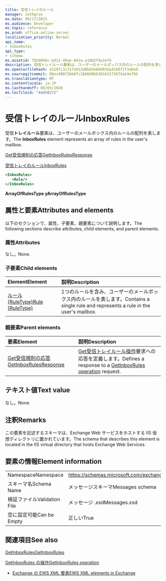 ```yaml
---
title: 受信トレイのルール
manager: sethgros
ms.date: 09/17/2015
ms.audience: Developer
ms.topic: reference
ms.prod: office-online-server
localization_priority: Normal
api_name:
- InboxRules
api_type:
- schema
ms.assetid: 7bb9896c-bd12-49ae-842a-a10b5f9a2ef6
description: 受信トレイルール要素は、ユーザーのメールボックス内のルールの配列を表します。
ms.openlocfilehash: a3107c3c317a912d0bd3e60d03da4168f2f3a0a9
ms.sourcegitcommit: 88ec988f2bb67c1866d06b361615f3674a24e795
ms.translationtype: MT
ms.contentlocale: ja-JP
ms.lasthandoff: 06/03/2020
ms.locfileid: "44458272"
---
```

# <a name="inboxrules"></a><span data-ttu-id="30caa-103">受信トレイのルール</span><span class="sxs-lookup"><span data-stu-id="30caa-103">InboxRules</span></span>

<span data-ttu-id="30caa-104">受信**トレイルール**要素は、ユーザーのメールボックス内のルールの配列を表します。</span><span class="sxs-lookup"><span data-stu-id="30caa-104">The **InboxRules** element represents an array of rules in the user's mailbox.</span></span> 
  
[<span data-ttu-id="30caa-105">Get受信規則の応答</span><span class="sxs-lookup"><span data-stu-id="30caa-105">GetInboxRulesResponse</span></span>](getinboxrulesresponse.md)
  
[<span data-ttu-id="30caa-106">受信トレイのルール</span><span class="sxs-lookup"><span data-stu-id="30caa-106">InboxRules</span></span>](inboxrules.md)
  
```XML
<InboxRules>
   <Rule/>
</InboxRules>
```

 <span data-ttu-id="30caa-107">**ArrayOfRulesType y**</span><span class="sxs-lookup"><span data-stu-id="30caa-107">**ArrayOfRulesType**</span></span>
## <a name="attributes-and-elements"></a><span data-ttu-id="30caa-108">属性と要素</span><span class="sxs-lookup"><span data-stu-id="30caa-108">Attributes and elements</span></span>

<span data-ttu-id="30caa-109">以下のセクションで、属性、子要素、親要素について説明します。</span><span class="sxs-lookup"><span data-stu-id="30caa-109">The following sections describe attributes, child elements, and parent elements.</span></span>
  
### <a name="attributes"></a><span data-ttu-id="30caa-110">属性</span><span class="sxs-lookup"><span data-stu-id="30caa-110">Attributes</span></span>

<span data-ttu-id="30caa-111">なし。</span><span class="sxs-lookup"><span data-stu-id="30caa-111">None.</span></span>
  
### <a name="child-elements"></a><span data-ttu-id="30caa-112">子要素</span><span class="sxs-lookup"><span data-stu-id="30caa-112">Child elements</span></span>

|<span data-ttu-id="30caa-113">**Element**</span><span class="sxs-lookup"><span data-stu-id="30caa-113">**Element**</span></span>|<span data-ttu-id="30caa-114">**説明**</span><span class="sxs-lookup"><span data-stu-id="30caa-114">**Description**</span></span>|
|:-----|:-----|
|[<span data-ttu-id="30caa-115">ルール (RuleType)</span><span class="sxs-lookup"><span data-stu-id="30caa-115">Rule (RuleType)</span></span>](rule-ruletype.md) <br/> |<span data-ttu-id="30caa-116">1つのルールを含み、ユーザーのメールボックス内のルールを表します。</span><span class="sxs-lookup"><span data-stu-id="30caa-116">Contains a single rule and represents a rule in the user's mailbox.</span></span>  <br/> |
   
### <a name="parent-elements"></a><span data-ttu-id="30caa-117">親要素</span><span class="sxs-lookup"><span data-stu-id="30caa-117">Parent elements</span></span>

|<span data-ttu-id="30caa-118">**要素**</span><span class="sxs-lookup"><span data-stu-id="30caa-118">**Element**</span></span>|<span data-ttu-id="30caa-119">**説明**</span><span class="sxs-lookup"><span data-stu-id="30caa-119">**Description**</span></span>|
|:-----|:-----|
|[<span data-ttu-id="30caa-120">Get受信規則の応答</span><span class="sxs-lookup"><span data-stu-id="30caa-120">GetInboxRulesResponse</span></span>](getinboxrulesresponse.md) <br/> |<span data-ttu-id="30caa-121">[Get受信トレイルール操作](getinboxrules-operation.md)要求への応答を定義します。</span><span class="sxs-lookup"><span data-stu-id="30caa-121">Defines a response to a [GetInboxRules operation](getinboxrules-operation.md) request.</span></span>  <br/> |
   
## <a name="text-value"></a><span data-ttu-id="30caa-122">テキスト値</span><span class="sxs-lookup"><span data-stu-id="30caa-122">Text value</span></span>

<span data-ttu-id="30caa-123">なし。</span><span class="sxs-lookup"><span data-stu-id="30caa-123">None.</span></span>
  
## <a name="remarks"></a><span data-ttu-id="30caa-124">注釈</span><span class="sxs-lookup"><span data-stu-id="30caa-124">Remarks</span></span>

<span data-ttu-id="30caa-125">この要素を記述するスキーマは、Exchange Web サービスをホストする IIS 仮想ディレクトリに置かれています。</span><span class="sxs-lookup"><span data-stu-id="30caa-125">The schema that describes this element is located in the IIS virtual directory that hosts Exchange Web Services.</span></span>
  
## <a name="element-information"></a><span data-ttu-id="30caa-126">要素の情報</span><span class="sxs-lookup"><span data-stu-id="30caa-126">Element information</span></span>

|||
|:-----|:-----|
|<span data-ttu-id="30caa-127">Namespace</span><span class="sxs-lookup"><span data-stu-id="30caa-127">Namespace</span></span>  <br/> |https://schemas.microsoft.com/exchange/services/2006/messages  <br/> |
|<span data-ttu-id="30caa-128">スキーマ名</span><span class="sxs-lookup"><span data-stu-id="30caa-128">Schema Name</span></span>  <br/> |<span data-ttu-id="30caa-129">メッセージスキーマ</span><span class="sxs-lookup"><span data-stu-id="30caa-129">Messages schema</span></span>  <br/> |
|<span data-ttu-id="30caa-130">検証ファイル</span><span class="sxs-lookup"><span data-stu-id="30caa-130">Validation File</span></span>  <br/> |<span data-ttu-id="30caa-131">メッセージ .xsd</span><span class="sxs-lookup"><span data-stu-id="30caa-131">Messages.xsd</span></span>  <br/> |
|<span data-ttu-id="30caa-132">空に設定可能</span><span class="sxs-lookup"><span data-stu-id="30caa-132">Can be Empty</span></span>  <br/> |<span data-ttu-id="30caa-133">正しい</span><span class="sxs-lookup"><span data-stu-id="30caa-133">True</span></span>  <br/> |
   
## <a name="see-also"></a><span data-ttu-id="30caa-134">関連項目</span><span class="sxs-lookup"><span data-stu-id="30caa-134">See also</span></span>



[<span data-ttu-id="30caa-135">GetInboxRules</span><span class="sxs-lookup"><span data-stu-id="30caa-135">GetInboxRules</span></span>](getinboxrules.md)
  
[<span data-ttu-id="30caa-136">GetInboxRules の操作</span><span class="sxs-lookup"><span data-stu-id="30caa-136">GetInboxRules operation</span></span>](getinboxrules-operation.md)


- [<span data-ttu-id="30caa-137">Exchange の EWS XML 要素</span><span class="sxs-lookup"><span data-stu-id="30caa-137">EWS XML elements in Exchange</span></span>](ews-xml-elements-in-exchange.md)

